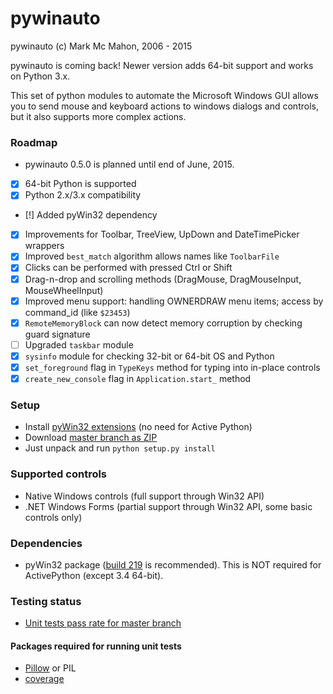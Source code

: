 pywinauto
============

pywinauto (c) Mark Mc Mahon, 2006 - 2015

pywinauto is coming back! Newer version adds 64-bit support and works on Python 3.x.

This set of python modules to automate the Microsoft Windows GUI 
allows you to send mouse and keyboard actions to windows dialogs and controls, 
but it also supports more complex actions.

### Roadmap
* pywinauto 0.5.0 is planned until end of June, 2015.
 - [x] 64-bit Python is supported
 - [x] Python 2.x/3.x compatibility
 - [!] Added pyWin32 dependency
 - [x] Improvements for Toolbar, TreeView, UpDown and DateTimePicker wrappers
 - [x] Improved `best_match` algorithm allows names like `ToolbarFile`
 - [x] Clicks can be performed with pressed Ctrl or Shift
 - [x] Drag-n-drop and scrolling methods (DragMouse, DragMouseInput, MouseWheelInput)
 - [x] Improved menu support: handling OWNERDRAW menu items; access by command_id (like `$23453`)
 - [x] `RemoteMemoryBlock` can now detect memory corruption by checking guard signature
 - [ ] Upgraded `taskbar` module
 - [x] `sysinfo` module for checking 32-bit or 64-bit OS and Python
 - [x] `set_foreground` flag in `TypeKeys` method for typing into in-place controls
 - [x] `create_new_console` flag in `Application.start_` method

### Setup
* Install [pyWin32 extensions](http://sourceforge.net/projects/pywin32/files/pywin32/) (no need for Active Python)
* Download [master branch as ZIP](https://github.com/pywinauto/pywinauto/archive/master.zip)
* Just unpack and run `python setup.py install`

### Supported controls
* Native Windows controls (full support through Win32 API)
* .NET Windows Forms (partial support through Win32 API, some basic controls only)

### Dependencies
* pyWin32 package ([build 219](http://sourceforge.net/projects/pywin32/files/pywin32/Build%20219/) is recommended). This is NOT required for ActivePython (except 3.4 64-bit).

### Testing status

* [Unit tests pass rate for master branch](https://github.com/pywinauto/pywinauto/wiki/Unit-testing-status)

#### Packages required for running unit tests
* [Pillow](https://pypi.python.org/pypi/Pillow/2.7.0) or PIL
* [coverage](https://pypi.python.org/pypi/coverage)
